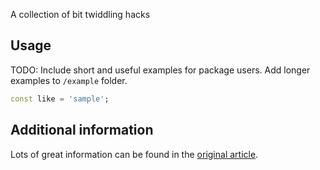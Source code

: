 A collection of bit twiddling hacks

## Usage

TODO: Include short and useful examples for package users. Add longer examples
to `/example` folder. 

```dart
const like = 'sample';
```

## Additional information

Lots of great information can be found in the [original article](https://graphics.stanford.edu/~seander/bithacks.html).
